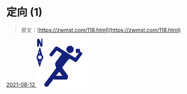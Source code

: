 <!--yml
category: 未分类
date: 0001-01-01 00:00:00
--->

# 定向 (1)

> 原文：[https://zwmst.com/118.html](https://zwmst.com/118.html)

   [ <time datetime="2021-08-12T09:12:21+08:00"> 2021-08-12 </time> ](https://zwmst.com/%e5%ae%9a%e5%90%91-1)  [![](img/1f25f49a41a3120c6b2e6deaf1febb9f.png)](https://zwmst.com/wp-content/uploads/2021/08/1628730741-46cc5952b5baff9.png)